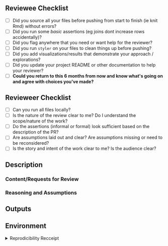 ## Reviewee Checklist

<!-- This is before you send to your reviewer. You should invest in getting these completed before asking for someone to look at your work. -->

- [ ] Did you source all your files before pushing from start to finish (ie knit Rmd) without errors?
- [ ] Did you run some _basic_ assertions (eg joins dont increase rows accidentally)?
- [ ] Did you flag anywhere that you need or want help for the reviewer?
- [ ] Did you run `styler` on your files to clean things up before pushing?
- [ ] Did you add visualizations/results that demonstrate your approach / explorations?
- [ ] Did you update your project README or other documentation to help your reviewer?
- [ ] **Could you return to this 6 months from now and know what's going on and agree with choices you've made?**

## Revieweer Checklist

<!-- This is before you do any comprehensive review. You should check to see if these high level expectations are met before investing too much time. If not, talk to reviewee. -->

- [ ] Can you run all files locally?
- [ ] Is the nature of the review clear to me? Do I understand the scope/nature of the work?
- [ ] Do the assertions (informal or formal) look sufficient based on the description of the PR?
- [ ] Are assumptions laid out and clear? Are assumptions missing or need to be reconsidered?
- [ ] Is the story and intent of the work clear to me? Is the audience clear?

## Description

<!-- Bullets about the work product at the time of this PR -->

### Content/Requests for Review

<!-- File names that need reviewing and what you want the reviewer to check -->

### Reasoning and Assumptions

<!-- Any reasoning or assumptions the reviewer should note -->

## Outputs

<!-- Optional place to put outputs that may not be visible in the code (eg powerpoints) -->

## Environment

<!--- copy and paste results from the r chunk below --->

<details><summary>Reprodicibility Recceipt</summary>

```r
# Datetime
Sys.time()

# Repo
git2r::repository()

# Session Info
sessioninfo::session_info()
```

</details>

